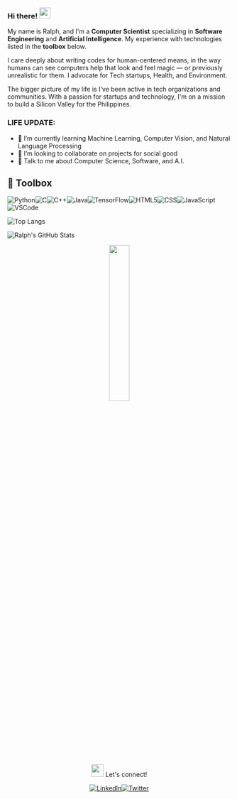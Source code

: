 ### Hi there! <img src = "https://raw.githubusercontent.com/MartinHeinz/MartinHeinz/master/wave.gif" width = 25px>

My name is Ralph, and I'm a **Computer Scientist** specializing in **Software Engineering** and **Artificial Intelligence**. My experience with technologies listed in the **toolbox** below.

I care deeply about writing codes for human-centered means, in the way humans can see computers help that look and feel magic — or previously unrealistic for them. I advocate for Tech startups, Health, and Environment.

The bigger picture of my life is I've been active in tech organizations and communities. With a passion for startups and technology, I'm on a mission to build a Silicon Valley for the Philippines.

### LIFE UPDATE:
- 🌱 I’m currently learning Machine Learning, Computer Vision, and Natural Language Processing 
- 👥 I’m looking to collaborate on projects for social good 
- 💬 Talk to me about Computer Science, Software, and A.I.

## 🧰 Toolbox

![Python](https://img.icons8.com/color/48/000000/python.png)![C](https://img.icons8.com/color/48/000000/c-programming.png)![C++](https://img.icons8.com/color/48/000000/c-plus-plus-logo.png)![Java](https://img.icons8.com/color/50/000000/java-coffee-cup-logo.png)![TensorFlow](https://img.icons8.com/color/48/000000/tensorflow.png)![HTML5](https://img.icons8.com/color/48/000000/html-5.png)![CSS](https://img.icons8.com/color/48/000000/css3.png)![JavaScript](https://img.icons8.com/color/48/000000/javascript.png)![VSCode](https://img.icons8.com/fluent/48/000000/visual-studio-code-2019.png)

![Top Langs](https://github-readme-stats.vercel.app/api/top-langs/?username=ralphcajipe&layout=compact&theme=highcontrast)

![Ralph's GitHub Stats](https://github-readme-stats.vercel.app/api?username=ralphcajipe&show_icons=true&theme=highcontrast)

<div align='center'>
<img width ='30%' height = '30%'  src='https://cdn.pixabay.com/photo/2018/09/24/08/31/pixel-cells-3699334_1280.png'/>
</div>

 <div align='center'>
<img src='https://raw.githubusercontent.com/ShahriarShafin/ShahriarShafin/main/Assets/handshake.gif' width= 28px> Let's connect! 

[![LinkedIn](https://img.shields.io/badge/linkedin-%230077B5.svg?&style=for-the-badge&logo=linkedin&logoColor=white)](https://linkedin.com/in/ralphcajipe)[![Twitter](https://img.shields.io/badge/twitter-%231DA1F2.svg?&style=for-the-badge&logo=twitter&logoColor=white)](https://twitter.com/ralf_on_ai) 
</div>
